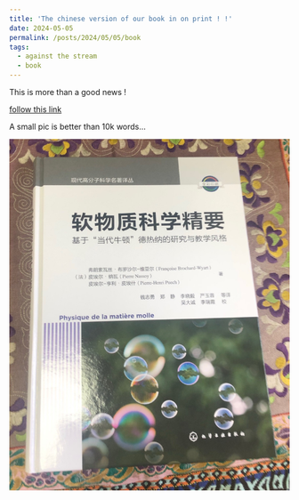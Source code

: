 ```yaml
---
title: 'The chinese version of our book in on print ! !'
date: 2024-05-05
permalink: /posts/2024/05/05/book
tags:
  - against the stream
  - book
---
```


This is more than a good news !

[follow this link](https://www.cip.com.cn/Book/Index/78690)

A small pic is better than 10k words...

![Cover](/images/book.png)



